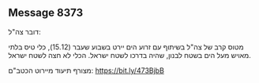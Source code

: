 ## Message 8373

דובר צה"ל:

מטוס קרב של צה"ל בשיתוף עם זרוע הים יירט בשבוע שעבר (15.12), כלי טיס בלתי מאויש מעל הים בשטח לבנון, שהיה בדרכו לשטח ישראל. הכלי לא חצה לשטח ישראל.

מצורף תיעוד מיירוט הכטב"ם: https://bit.ly/473BjbB

